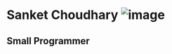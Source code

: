 # Sanket Choudhary ![image](https://user-images.githubusercontent.com/90341148/155883508-da55be8b-874d-4ef2-9c9f-07ab825969e3.png)


## Small Programmer 
